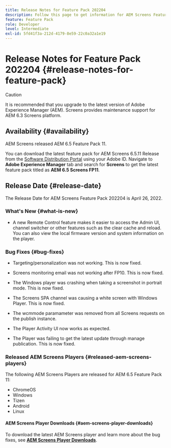 ```yaml
---
title: Release Notes for Feature Pack 202204
description: Follow this page to get information for AEM Screens Feature Pack 202204 released on April 26, 2022.
feature: Feature Pack
role: Developer
level: Intermediate
exl-id: 5fd41f3a-212d-4179-8e59-22c0a32a1e19
---
```

# Release Notes for Feature Pack 202204 {#release-notes-for-feature-pack}

>[!CAUTION]
>It is recommended that you upgrade to the latest version of Adobe Experience Manager (AEM). Screens provides maintenance support for AEM 6.3 Screens platform.

## Availability {#availability}

AEM Screens released AEM 6.5 Feature Pack 11.

You can download the latest feature pack for AEM Screens 6.5.11 Release from the [Software Distribution Portal](https://experience.adobe.com/#/downloads/content/software-distribution/en/aem.html) using your Adobe ID. Navigate to **Adobe Experience Manager** tab and search for **Screens** to get the latest feature pack titled as **AEM 6.5 Screens FP11**.

## Release Date {#release-date}

The Release Date for AEM Screens Feature Pack 202204 is April 26, 2022.

### What's New {#what-is-new}

* A new Remote Control feature makes it easier to access the Admin UI, channel switcher or other features such as the clear cache and reload. You can also view the local firmware version and system information on the player.

### Bug Fixes {#bug-fixes}

* Targeting/personalization was not working. This is now fixed.

* Screens monitoring email was not working after FP10. This is now fixed.

* The Windows player was crashing when taking a screenshot in portrait mode. This is now fixed.

* The Screens SPA channel was causing a white screen with Windows Player. This is now fixed.

* The wcmmode paramameter was removed from all Screens requests on the publish instance.

* The Player Activity UI now works as expected.

* The Player was failing to get the latest update through manage publication. This is now fixed.

### Released AEM Screens Players {#released-aem-screens-players}

The following AEM Screens Players are released for AEM 6.5 Feature Pack 11:

* ChromeOS
* Windows
* Tizen
* Android
* Linux

#### AEM Screens Player Downloads  {#aem-screens-player-downloads}

To download the latest AEM Screens player and learn more about the bug fixes, see **[AEM Screens Player Downloads](https://download.macromedia.com/screens/index.html)**.
